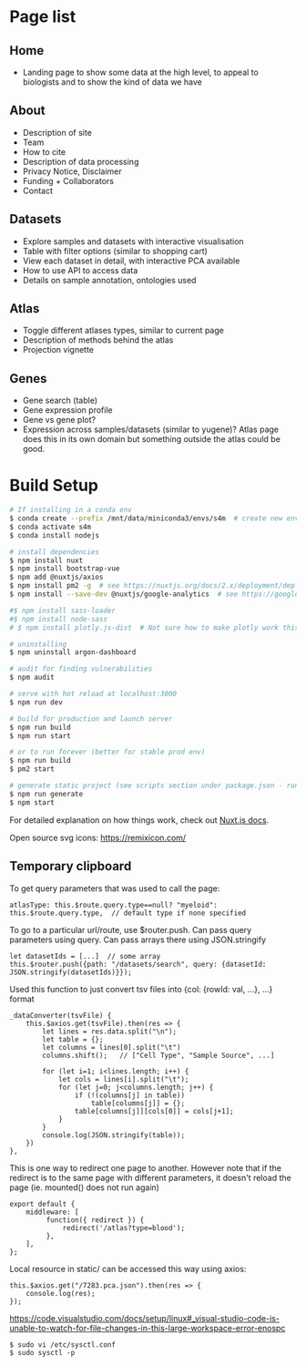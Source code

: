 # Page list

## Home
- Landing page to show some data at the high level, to appeal to biologists and to show the kind of data we have

## About
- Description of site
- Team
- How to cite
- Description of data processing
- Privacy Notice, Disclaimer
- Funding + Collaborators
- Contact

## Datasets
- Explore samples and datasets with interactive visualisation
- Table with filter options (similar to shopping cart)
- View each dataset in detail, with interactive PCA available
- How to use API to access data
- Details on sample annotation, ontologies used

## Atlas
- Toggle different atlases types, similar to current page
- Description of methods behind the atlas
- Projection vignette

## Genes
- Gene search (table)
- Gene expression profile
- Gene vs gene plot?
- Expression across samples/datasets (similar to yugene)? Atlas page does this in its own domain but something outside the atlas could be good.


# Build Setup

```bash
# If installing in a conda env
$ conda create --prefix /mnt/data/miniconda3/envs/s4m  # create new env to specific loation
$ conda activate s4m
$ conda install nodejs

# install dependencies
$ npm install nuxt
$ npm install bootstrap-vue
$ npm add @nuxtjs/axios
$ npm install pm2 -g  # see https://nuxtjs.org/docs/2.x/deployment/deployment-pm2/
$ npm install --save-dev @nuxtjs/google-analytics  # see https://google-analytics.nuxtjs.org/setup

#$ npm install sass-loader 
#$ npm install node-sass
# $ npm install plotly.js-dist  # Not sure how to make plotly work this way - currently just loading cdn into header

# uninstalling
$ npm uninstall argon-dashboard

# audit for finding vulnerabilities
$ npm audit

# serve with hot reload at localhost:3000
$ npm run dev

# build for production and launch server
$ npm run build
$ npm run start

# or to run forever (better for stable prod env)
$ npm run build
$ pm2 start

# generate static project (see scripts section under package.json - running npm run generate is equivalent to nuxt generate for example)
$ npm run generate
$ npm start
```

For detailed explanation on how things work, check out [Nuxt.js docs](https://nuxtjs.org).

Open source svg icons:
https://remixicon.com/

## Temporary clipboard

To get query parameters that was used to call the page:
```
atlasType: this.$route.query.type==null? "myeloid": this.$route.query.type,  // default type if none specified
```

To go to a particular url/route, use $router.push. Can pass query parameters using query. Can pass arrays there using JSON.stringify
```
let datasetIds = [...]  // some array
this.$router.push({path: "/datasets/search", query: {datasetId: JSON.stringify(datasetIds)}});
```

Used this function to just convert tsv files into {col: {rowId: val, ...}, ...} format
```
_dataConverter(tsvFile) {
    this.$axios.get(tsvFile).then(res => {
        let lines = res.data.split("\n");
        let table = {};
        let columns = lines[0].split("\t")
        columns.shift();   // ["Cell Type", "Sample Source", ...]

        for (let i=1; i<lines.length; i++) {
            let cols = lines[i].split("\t");
            for (let j=0; j<columns.length; j++) {
                if (!(columns[j] in table))
                    table[columns[j]] = {};
                table[columns[j]][cols[0]] = cols[j+1];
            }
        }
        console.log(JSON.stringify(table));
    })
},
```

This is one way to redirect one page to another. However note that if the redirect is to the same page with different parameters, it doesn't reload the page (ie. mounted() does not run again)
```
export default {
    middleware: [
         function({ redirect }) {
             redirect('/atlas?type=blood');
         },
    ],
};
```

Local resource in static/ can be accessed this way using axios:
```
this.$axios.get("/7283.pca.json").then(res => {
    console.log(res);
});
```

https://code.visualstudio.com/docs/setup/linux#_visual-studio-code-is-unable-to-watch-for-file-changes-in-this-large-workspace-error-enospc
```
$ sudo vi /etc/sysctl.conf
$ sudo sysctl -p
```